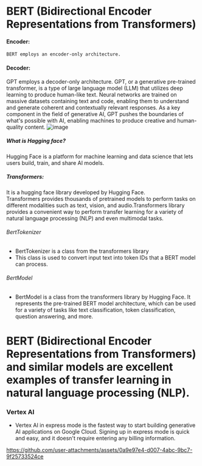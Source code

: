 # BERT (Bidirectional Encoder Representations from Transformers) 
   #### Encoder: 
    BERT employs an encoder-only architecture.
   
   #### Decoder: 
   GPT employs a decoder-only architecture. GPT, or a generative pre-trained transformer, is a type of large language model (LLM) that utilizes deep learning to produce human-like text. Neural networks are trained on massive datasets containing text and code, enabling them to understand and generate coherent and contextually relevant responses. As a key component in the field of generative AI, GPT pushes the boundaries of what's possible with AI, enabling machines to produce creative and human-quality content.
![image](https://github.com/user-attachments/assets/009c62dd-cefa-4288-b85b-9f97740f2c81)

##### What is Hagging face? 
Hugging Face is a platform for machine learning and data science that lets users build, train, and share AI models.

##### Transformers: 
It is a hugging face library developed by Hugging Face.  
Transformers provides thousands of pretrained models to perform tasks on different modalities such as text, vision, and audio.Transformers library provides a convenient way to perform transfer learning for a variety of natural language processing (NLP) and even multimodal tasks.
   ###### BertTokenizer 
   - BertTokenizer is a class from the transformers library
   - This class is used to convert input text into token IDs that a BERT model can process.
   ###### BertModel
   - BertModel is a class from the transformers library by Hugging Face. It represents the pre-trained BERT model architecture, which can be used for a variety of tasks like text classification, token classification, question answering, and more.
# BERT (Bidirectional Encoder Representations from Transformers) and similar models are excellent examples of transfer learning in natural language processing (NLP).

### Vertex AI
- Vertex AI in express mode is the fastest way to start building generative AI applications on Google Cloud. Signing up in express mode is quick and easy, and it doesn't require entering any billing information.


https://github.com/user-attachments/assets/0a9e97e4-d007-4abc-9bc7-9f25733524ce

